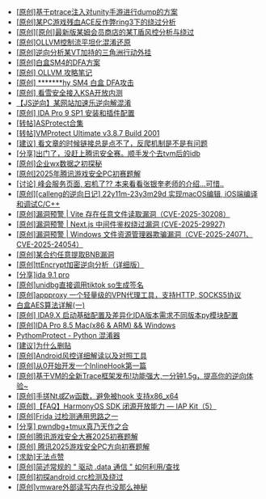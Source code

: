+ [[原创]基于ptrace注入对unity手游进行dump的方案](https://bbs.kanxue.com/thread-286222.htm)
+ [[原创]某PC游戏残血ACE反作弊ring3下的绕过分析](https://bbs.kanxue.com/thread-284667.htm)
+ [[原创][原创]最新版某姆会员商店的某T盾风控分析与绕过](https://bbs.kanxue.com/thread-286243.htm)
+ [[原创]OLLVM控制流平坦化混淆还原](https://bbs.kanxue.com/thread-286151.htm)
+ [[原创]逆向分析某VT加持的三角洲行动外挂](https://bbs.kanxue.com/thread-286195.htm)
+ [[原创]白盒SM4的DFA方案](https://bbs.kanxue.com/thread-285292.htm)
+ [[原创] OLLVM 攻略笔记](https://bbs.kanxue.com/thread-286256.htm)
+ [[原创] *******hy SM4 白盒 DFA攻击](https://bbs.kanxue.com/thread-285313.htm)
+ [[原创] 看雪安全接入KSA开放内测](https://bbs.kanxue.com/thread-251837.htm)
+ [【JS逆向】某网站加速乐逆向解混淆](https://bbs.kanxue.com/thread-286225.htm)
+ [[原创] IDA Pro 9 SP1 安装和插件配置](https://bbs.kanxue.com/thread-285604.htm)
+ [[转帖]ASProtect合集](https://bbs.kanxue.com/thread-280041.htm)
+ [[转帖]VMProtect Ultimate v3.8.7 Build 2001](https://bbs.kanxue.com/thread-286257.htm)
+ [[建议] 看文章的时候链接总是点不了，反爬机制是不是有问题](https://bbs.kanxue.com/thread-286244.htm)
+ [[分享]出门了，没赶上腾讯安全赛。顺手发个去tvm后的idb](https://bbs.kanxue.com/thread-286260.htm)
+ [[原创]企业wx数据之初探秘](https://bbs.kanxue.com/thread-258589.htm)
+ [[原创]2025年腾讯游戏安全PC初赛题解](https://bbs.kanxue.com/thread-286272.htm)
+ [[讨论] 峰会服务页面,  宕机了??  本来看看张银奎老师的介绍...可惜..](https://bbs.kanxue.com/thread-286271.htm)
+ [[原创][calleng的逆向日记] 22y11m-23y3m29d 实现macOS编辑, iOS端编译和调试C/C++](https://bbs.kanxue.com/thread-276669.htm)
+ [[原创]漏洞预警 | Vite 存在任意文件读取漏洞（CVE-2025-30208）](https://bbs.kanxue.com/thread-286270.htm)
+ [[原创]漏洞预警 | Next.js 中间件鉴权绕过漏洞 (CVE-2025-29927)](https://bbs.kanxue.com/thread-286269.htm)
+ [[原创]漏洞预警 | Windows 文件资源管理器欺骗漏洞（CVE-2025-24071、CVE-2025-24054）](https://bbs.kanxue.com/thread-286268.htm)
+ [[原创]某合约任意提取BNB漏洞](https://bbs.kanxue.com/thread-286267.htm)
+ [[原创]ttEncrypt加密逆向分析（详细版）](https://bbs.kanxue.com/thread-286273.htm)
+ [[分享]ida 9.1 pro](https://bbs.kanxue.com/thread-285999.htm)
+ [[原创]unidbg直接调用tiktok so生成签名](https://bbs.kanxue.com/thread-285623.htm)
+ [[原创]appproxy 一个轻量级的VPN代理工具，支持HTTP, SOCKS5协议](https://bbs.kanxue.com/thread-282002.htm)
+ [白盒AES算法详解(一)](https://bbs.kanxue.com/thread-280335.htm)
+ [[原创] IDA9.X 启动基础配置及差异化IDA版本需求不同版本py模块配置](https://bbs.kanxue.com/thread-286180.htm)
+ [[原创]IDA Pro 8.5 Mac(x86 & ARM) && Windows](https://bbs.kanxue.com/thread-286126.htm)
+ [PythomProtect - Python 混淆器](https://bbs.kanxue.com/thread-285032.htm)
+ [[建议]为什么删贴](https://bbs.kanxue.com/thread-286275.htm)
+ [[原创]Android风控详细解读以及对照工具](https://bbs.kanxue.com/thread-286120.htm)
+ [[原创]从0开始开发一个InlineHook第一篇](https://bbs.kanxue.com/thread-284689.htm)
+ [[原创]基于VM的全新Trace框架发布!功能强大,一分钟1.5g，提高你的逆向体验~](https://bbs.kanxue.com/thread-285471.htm)
+ [[原创]手搓Nt*或Zw*函数，避免被hook 支持x86_x64](https://bbs.kanxue.com/thread-284264.htm)
+ [[原创]【FAQ】HarmonyOS SDK 闭源开放能力 — IAP Kit（5）](https://bbs.kanxue.com/thread-286276.htm)
+ [[原创]Frida 过检测通用思路之一](https://bbs.kanxue.com/thread-281761.htm)
+ [[分享] pwndbg+tmux真乃天作之合](https://bbs.kanxue.com/thread-276203.htm)
+ [[原创]腾讯游戏安全大赛2025初赛题解](https://bbs.kanxue.com/thread-286266.htm)
+ [[原创] 腾讯2025游戏安全PC方向初赛题解](https://bbs.kanxue.com/thread-286277.htm)
+ [[求助]无法点赞](https://bbs.kanxue.com/thread-286274.htm)
+ [[原创]简述常规的 " 驱动 .data 通信 " 如何利用/查找](https://bbs.kanxue.com/thread-285348.htm)
+ [[原创]初探android crc检测及绕过](https://bbs.kanxue.com/thread-285790.htm)
+ [[原创]vmware外部读写内存也没那么神秘](https://bbs.kanxue.com/thread-284956.htm)
